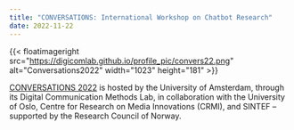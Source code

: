 ```yaml
---
title: "CONVERSATIONS: International Workshop on Chatbot Research"
date: 2022-11-22
---
```


{{< floatimageright src="https://digicomlab.github.io/profile_pic/convers22.png" alt="Conversations2022" width="1023" height="181" >}}

[CONVERSATIONS 2022](https://conversations2022.wordpress.com/) is hosted by the University of Amsterdam, through its Digital Communication Methods Lab, in collaboration with the University of Oslo, Centre for Research on Media Innovations (CRMI), and SINTEF – supported by the Research Council of Norway.

